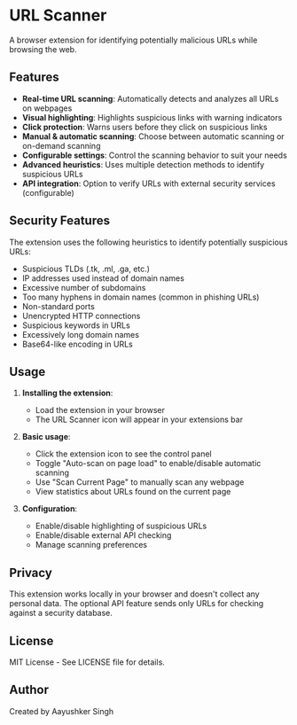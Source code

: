# URL Scanner

A browser extension for identifying potentially malicious URLs while browsing the web.

## Features

- **Real-time URL scanning**: Automatically detects and analyzes all URLs on webpages
- **Visual highlighting**: Highlights suspicious links with warning indicators
- **Click protection**: Warns users before they click on suspicious links
- **Manual & automatic scanning**: Choose between automatic scanning or on-demand scanning
- **Configurable settings**: Control the scanning behavior to suit your needs
- **Advanced heuristics**: Uses multiple detection methods to identify suspicious URLs
- **API integration**: Option to verify URLs with external security services (configurable)

## Security Features

The extension uses the following heuristics to identify potentially suspicious URLs:

- Suspicious TLDs (.tk, .ml, .ga, etc.)
- IP addresses used instead of domain names
- Excessive number of subdomains
- Too many hyphens in domain names (common in phishing URLs)
- Non-standard ports
- Unencrypted HTTP connections
- Suspicious keywords in URLs
- Excessively long domain names
- Base64-like encoding in URLs

## Usage

1. **Installing the extension**:
   - Load the extension in your browser
   - The URL Scanner icon will appear in your extensions bar

2. **Basic usage**:
   - Click the extension icon to see the control panel
   - Toggle "Auto-scan on page load" to enable/disable automatic scanning
   - Use "Scan Current Page" to manually scan any webpage
   - View statistics about URLs found on the current page

3. **Configuration**:
   - Enable/disable highlighting of suspicious URLs
   - Enable/disable external API checking
   - Manage scanning preferences

## Privacy

This extension works locally in your browser and doesn't collect any personal data. The optional API feature sends only URLs for checking against a security database.

## License

MIT License - See LICENSE file for details.

## Author

Created by Aayushker Singh
